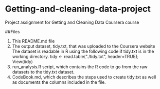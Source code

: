 # Getting-and-cleaning-data-project
Project assignment for Getting and Cleaning Data Coursera course

##Files
1. This README.md file
2. The output dataset, tidy.txt, that was uploaded to the Coursera website
   The dataset is readable in R using the following code if tidy.txt is in the working directory.
   tidy <- read.table("./tidy.txt", header=TRUE); View(tidy)
3. run_analysis.R script, which contains the R code to go from the raw datasets to the tidy.txt dataset.
4. CodeBook.md, which describes the steps used to create tidy.txt as well as documents the columns included in the file.